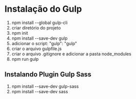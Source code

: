 # Instalação do Gulp

1. npm install --global gulp-cli
2. criar diretório do projeto
3. npm init
4. npm install --save-dev gulp
5. adicionar o script: "gulp": "gulp"
6. criar o arquivo gulpfile.js
7. criar o arquivo .gitignore e adicionar a pasta node_modules
8. npm run gulp

## Instalando Plugin Gulp Sass

1. npm install --save-dev gulp-sass
2. npm install --save-dev sass
